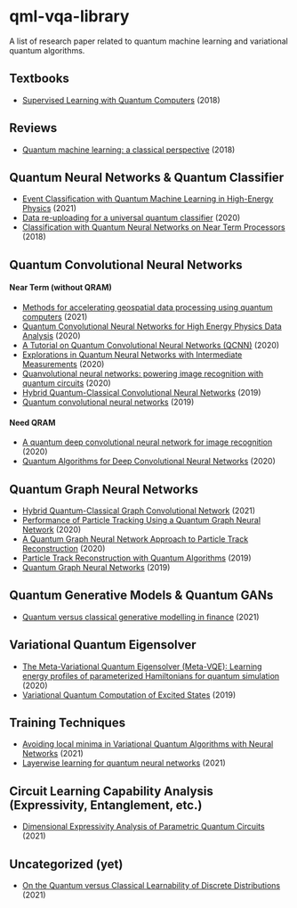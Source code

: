 # qml-vqa-library
A list of research paper related to quantum machine learning and variational quantum algorithms.

## Textbooks
- [Supervised Learning with Quantum Computers](https://www.springer.com/gp/book/9783319964232) (2018)

## Reviews
- [Quantum machine learning: a classical perspective](https://doi.org/10.3929/ethz-b-000240892) (2018)

## Quantum Neural Networks & Quantum Classifier
- [Event Classification with Quantum Machine Learning in High-Energy Physics](https://link.springer.com/article/10.1007%2Fs41781-020-00047-7) (2021)
- [Data re-uploading for a universal quantum classifier](https://quantum-journal.org/papers/q-2020-02-06-226/) (2020)
- [Classification with Quantum Neural Networks on Near Term Processors](https://arxiv.org/abs/1802.06002) (2018)

## Quantum Convolutional Neural Networks
#### Near Term (without QRAM)
- [Methods for accelerating geospatial data processing using quantum computers](https://link.springer.com/article/10.1007/s42484-020-00034-6) (2021)
- [Quantum Convolutional Neural Networks for High Energy Physics Data Analysis](https://arxiv.org/abs/2012.12177) (2020)
- [A Tutorial on Quantum Convolutional Neural Networks (QCNN)](https://arxiv.org/abs/2009.09423) (2020)
- [Explorations in Quantum Neural Networks with Intermediate Measurements](https://www.esann.org/sites/default/files/proceedings/2020/ES2020-197.pdf) (2020)
- [Quanvolutional neural networks: powering image recognition with quantum circuits](https://link.springer.com/article/10.1007/s42484-020-00012-y) (2020)
- [Hybrid Quantum-Classical Convolutional Neural Networks](https://arxiv.org/abs/1911.02998) (2019)
- [Quantum convolutional neural networks](https://www.nature.com/articles/s41567-019-0648-8) (2019)
#### Need QRAM
- [A quantum deep convolutional neural network for image recognition](https://iopscience.iop.org/article/10.1088/2058-9565/ab9f93) (2020)
- [Quantum Algorithms for Deep Convolutional Neural Networks](https://iclr.cc/virtual_2020/poster_Hygab1rKDS.html) (2020)

## Quantum Graph Neural Networks
- [Hybrid Quantum-Classical Graph Convolutional Network](https://arxiv.org/abs/2101.06189) (2021)
- [Performance of Particle Tracking Using a Quantum Graph Neural Network](https://inspirehep.net/literature/1834498) (2020)
- [A Quantum Graph Neural Network Approach to Particle Track Reconstruction](https://inspirehep.net/literature/1806878) (2020)
- [Particle Track Reconstruction with Quantum Algorithms](https://www.epj-conferences.org/articles/epjconf/pdf/2020/21/epjconf_chep2020_09013.pdf) (2019)
- [Quantum Graph Neural Networks](https://arxiv.org/abs/1909.12264) (2019)

## Quantum Generative Models & Quantum GANs
- [Quantum versus classical generative modelling in finance](https://iopscience.iop.org/article/10.1088/2058-9565/abd3db) (2021)

## Variational Quantum Eigensolver
- [The Meta-Variational Quantum Eigensolver (Meta-VQE): Learning energy profiles of parameterized Hamiltonians for quantum simulation](https://arxiv.org/abs/2009.13545) (2020)
- [Variational Quantum Computation of Excited States](https://quantum-journal.org/papers/q-2019-07-01-156/) (2019)

## Training Techniques
- [Avoiding local minima in Variational Quantum Algorithms with Neural Networks](https://arxiv.org/abs/2104.02955) (2021)
- [Layerwise learning for quantum neural networks](https://link.springer.com/article/10.1007%2Fs42484-020-00036-4) (2021)

## Circuit Learning Capability Analysis (Expressivity, Entanglement, etc.)
- [Dimensional Expressivity Analysis of Parametric Quantum Circuits](https://quantum-journal.org/papers/q-2021-03-29-422/) (2021)

## Uncategorized (yet)
- [On the Quantum versus Classical Learnability of Discrete Distributions](https://quantum-journal.org/papers/q-2021-03-23-417/) (2021)
